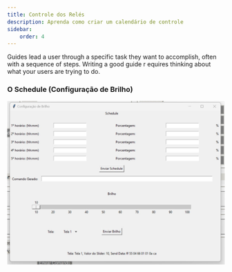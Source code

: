 ```yaml
---
title: Controle dos Relés
description: Aprenda como criar um calendário de controle
sidebar:
    order: 4
---
```


Guides lead a user through a specific task they want to accomplish, often with a sequence of steps.
Writing a good guide r equires thinking about what your users are trying to do.

### O Schedule (Configuração de Brilho)

![Interface de Comandos Eletromidia](/../src/assets/images/schedule.jpeg "Interface de Comandos Eletromidia")



 
 